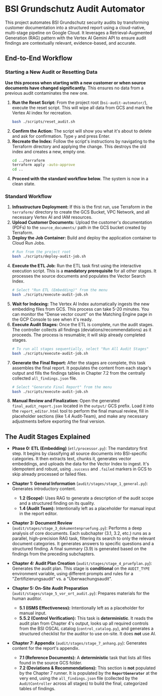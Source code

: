 # BSI Grundschutz Audit Automator

This project automates BSI Grundschutz security audits by transforming customer documentation into a structured report using a cloud-native, multi-stage pipeline on Google Cloud. It leverages a Retrieval-Augmented Generation (RAG) pattern with the Vertex AI Gemini API to ensure audit findings are contextually relevant, evidence-based, and accurate.

## End-to-End Workflow

### Starting a New Audit or Resetting Data
**Use this process when starting with a new customer or when source documents have changed significantly.** This ensures no data from a previous audit contaminates the new one.

1.  **Run the Reset Script:** From the project root (`bsi-audit-automator/`), execute the reset script. This will wipe all data from GCS and mark the Vertex AI index for recreation.
    ```bash
    bash ./scripts/reset_audit.sh
    ```
2.  **Confirm the Action:** The script will show you what it's about to delete and ask for confirmation. Type `y` and press Enter.
3.  **Recreate the Index:** Follow the script's instructions by navigating to the Terraform directory and applying the change. This destroys the old index and creates a new, empty one.
    ```bash
    cd ../terraform
    terraform apply -auto-approve
    cd ..
    ```
4.  **Proceed with the standard workflow below.** The system is now in a clean state.

### Standard Workflow

1.  **Infrastructure Deployment:** If this is the first run, use Terraform in the `terraform/` directory to create the GCS Bucket, VPC Network, and all necessary Vertex AI and IAM resources.
2.  **Upload Customer Documents:** Upload the customer's documentation (PDFs) to the `source_documents/` path in the GCS bucket created by Terraform.
3.  **Deploy the Job Container:** Build and deploy the application container to Cloud Run Jobs.
    ```bash
    # Run from the project root
    bash ./scripts/deploy-audit-job.sh
    ```
4.  **Execute the ETL Job:** Run the ETL task first using the interactive execution script. This is a **mandatory prerequisite** for all other stages. It processes the source documents and populates the Vector Search Index.
    ```bash
    # Select "Run ETL (Embedding)" from the menu
    bash ./scripts/execute-audit-job.sh
    ```
5.  **Wait for Indexing:** The Vertex AI Index automatically ingests the new embedding files from GCS. This process can take 5-20 minutes. You can monitor the "Dense vector count" on the Matching Engine page in the GCP Console to see when it's ready.
6.  **Execute Audit Stages:** Once the ETL is complete, run the audit stages. The controller collects all findings (deviations/recommendations) as it proceeds. The process is resumable; it will skip already completed stages.
    ```bash
    # To run all stages sequentially, select "Run All Audit Stages"
    bash ./scripts/execute-audit-job.sh
    ```
7.  **Generate the Final Report:** After the stages are complete, this task assembles the final report. It populates the content from each stage's output and fills the findings tables in Chapter 7.2 from the centrally collected `all_findings.json` file.
    ```bash
    # Select "Generate Final Report" from the menu
    bash ./scripts/execute-audit-job.sh
    ```
8.  **Manual Review and Finalization:** Open the generated `final_audit_report.json` located in the `output/` GCS prefix. Load it into the `report_editor.html` tool to perform the final manual review, fill in placeholder sections (like 1.4 Audit-Team), and make any necessary adjustments before exporting the final version.

## The Audit Stages Explained

*   **Phase 0: ETL (Embedding)** (`etl/processor.py`): The mandatory first step. It begins by classifying all source documents into BSI-specific categories. It then extracts text, chunks it, generates vector embeddings, and uploads the data for the Vector Index to ingest. It's idempotent and robust, using `.success` and `.failed` markers in GCS to skip already processed or failed files.

*   **Chapter 1: General Information** (`audit/stages/stage_1_general.py`): Generates introductory content.
    *   **1.2 (Scope):** Uses RAG to generate a description of the audit scope and a structured finding on its quality.
    *   **1.4 (Audit Team):** Intentionally left as a placeholder for manual input in the report editor.

*   **Chapter 3: Document Review** (`audit/stages/stage_3_dokumentenpruefung.py`): Performs a deep analysis of core documents. Each subchapter (3.1, 3.2, etc.) runs as a parallel, high-precision RAG task, filtering its search to only the relevant document categories. It generates answers to specific questions and a structured finding. A final summary (3.9) is generated based on the findings from the preceding subchapters.

*   **Chapter 4: Audit Plan Creation** (`audit/stages/stage_4_pruefplan.py`): Generates the audit plan. This stage is **conditional** on the `AUDIT_TYPE` environment variable, using different prompts and rules for a "Zertifizierungsaudit" vs. a "Überwachungsaudit".

*   **Chapter 5: On-Site Audit Preparation** (`audit/stages/stage_5_vor_ort_audit.py`): Prepares materials for the human auditor.
    *   **5.1 (ISMS Effectiveness):** Intentionally left as a placeholder for manual input.
    *   **5.5.2 (Control Verification):** This task is **deterministic**. It reads the audit plan from Chapter 4's output, looks up all required controls from the BSI OSCAL catalog (`control_catalog.py`), and generates a structured checklist for the auditor to use on-site. It does **not** use AI.

*   **Chapter 7: Appendix** (`audit/stages/stage_7_anhang.py`): Generates content for the report's appendix.
    *   **7.1 (Reference Documents):** A **deterministic** task that lists all files found in the source GCS folder.
    *   **7.2 (Deviations & Recommendations):** This section is **not** populated by the Chapter 7 runner. It is populated by the **`ReportGenerator`** at the very end, using the `all_findings.json` file (collected by the `AuditController` across all stages) to build the final, categorized tables of findings.